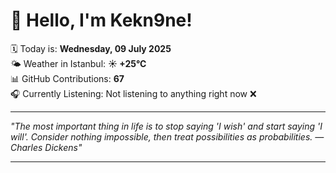 # 👋 Hello, I'm Kekn9ne!

🗓️ Today is: **Wednesday, 09 July 2025**  
🌤️ Weather in Istanbul: **☀️   +25°C**  
📊 GitHub Contributions: **67**  
🎧 Currently Listening: Not listening to anything right now ❌

---

_"The most important thing in life is to stop saying 'I wish' and start saying 'I will'. Consider nothing impossible, then treat possibilities as probabilities. — *Charles Dickens*"_

---
